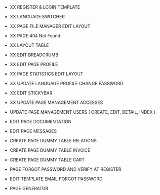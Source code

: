 - XX REGISTER & LOGIN TEMPLATE
- XX LANGUAGE SWITCHER
- XX PAGE FILE MANAGER EDIT LAYOUT
- XX PAGE 404 Not Found
- XX LAYOUT TABLE
- XX EDIT BREADCRUMB
- XX EDIT PAGE PROFILE
- XX PAGE STATISTICS EDIT LAYOUT
- XX UPDATE LANGUAGE PROFILE CHANGE PASSWORD
- XX EDIT STICKYBAR
- XX UPDATE PAGE MANAGEMENT ACCESSES
- UPDATE PAGE MANAGEMENT USERS ( CREATE, EDIT, DETAIL, INDEX )
- EDIT PAGE DOCUMENTATION
- EDIT PAGE MESSAGES

- CREATE PAGE DUMMY TABLE RELATIONS
- CREATE PAGE DUMMY TABLE INVOICE
- CREATE PAGE DUMMY TABLE CART
- PAGE FORGOT PASSWORD AND VERIFY AT REGISTER
- EDIT TEMPLATE EMAIL FORGOT PASSWORD
- PAGE GENERATOR
